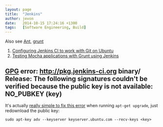 ```yaml
---
layout: page
title:  "Jenkins"
author: jevon
date:   2014-10-15 17:24:16 +1300
tags:   [Software Engineering, Build]
---
```


Also see [Ant](ant.md), [grunt](grunt.md)

1. <a href="http://www.uvd.co.uk/blog/labs/configuring-jenkins-continuous-integration-server-to-work-with-git/">Configuring Jenkins CI to work with Git on Ubuntu</a>
1. [Testing Mocha applications with Grunt using Jenkins](testing-mocha-applications-with-grunt-using-jenkins.md)

## [GPG](gpg.md) error: http://pkg.jenkins-ci.org binary/ Release: The following signatures couldn't be verified because the public key is not available: NO_PUBKEY (key)

It's actually <a href="http://askubuntu.com/questions/127326/how-to-fix-missing-gpg-keys">really simple to fix this error</a> when running `apt-get upgrade`, just redownload the public key:

```
sudo apt-key adv --keyserver keyserver.ubuntu.com --recv-keys <key>
```
